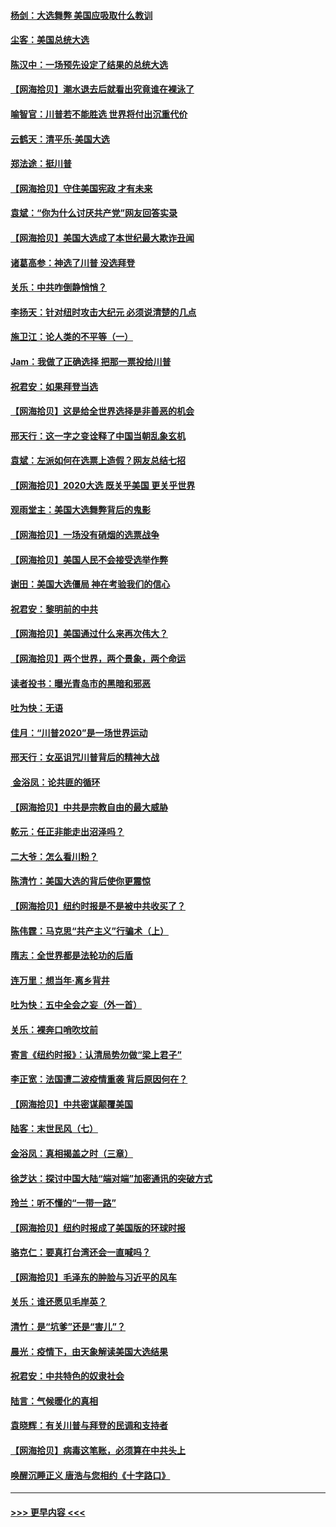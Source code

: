 #### [杨剑：大选舞弊 美国应吸取什么教训](../pages/nsc993/n12543937.md?t=11130302) 
#### [尘客：美国总统大选](../pages/nsc993/n12543828.md?t=11130302) 
#### [陈汉中：一场预先设定了结果的总统大选](../pages/nsc993/n12543564.md?t=11130302) 
#### [【网海拾贝】潮水退去后就看出究竟谁在裸泳了](../pages/nsc993/n12543321.md?t=11130302) 
#### [喻智官：川普若不能胜选 世界将付出沉重代价](../pages/nsc993/n12541352.md?t=11130302) 
#### [云鹤天：清平乐‧美国大选](../pages/nsc993/n12540916.md?t=11130302) 
#### [郑法途：挺川普](../pages/nsc993/n12540898.md?t=11130302) 
#### [【网海拾贝】守住美国宪政 才有未来](../pages/nsc993/n12540423.md?t=11130302) 
#### [袁斌：“你为什么讨厌共产党”网友回答实录](../pages/nsc993/n12540208.md?t=11130302) 
#### [【网海拾贝】美国大选成了本世纪最大欺诈丑闻](../pages/nsc993/n12538029.md?t=11130302) 
#### [诸葛高参：神选了川普 没选拜登](../pages/nsc993/n12537664.md?t=11130302) 
#### [关乐：中共咋倒静悄悄？](../pages/nsc993/n12537615.md?t=11130302) 
#### [李扬天：针对纽时攻击大纪元 必须说清楚的几点](../pages/nsc993/n12536001.md?t=11130302) 
#### [施卫江：论人类的不平等（一）](../pages/nsc993/n12535700.md?t=11130302) 
#### [Jam：我做了正确选择 把那一票投给川普](../pages/nsc993/n12535743.md?t=11130302) 
#### [祝君安：如果拜登当选](../pages/nsc993/n12535726.md?t=11130302) 
#### [【网海拾贝】这是给全世界选择是非善恶的机会](../pages/nsc993/n12535061.md?t=11130302) 
#### [邢天行：这一字之变诠释了中国当朝乱象玄机](../pages/nsc993/n12533446.md?t=11130302) 
#### [袁斌：左派如何在选票上造假？网友总结七招](../pages/nsc993/n12533180.md?t=11130302) 
#### [【网海拾贝】2020大选 既关乎美国 更关乎世界](../pages/nsc993/n12533161.md?t=11130302) 
#### [观雨堂主：美国大选舞弊背后的鬼影](../pages/nsc993/n12533153.md?t=11130302) 
#### [【网海拾贝】一场没有硝烟的选票战争](../pages/nsc993/n12531883.md?t=11130302) 
#### [【网海拾贝】美国人民不会接受选举作弊](../pages/nsc993/n12528850.md?t=11130302) 
#### [谢田：美国大选僵局 神在考验我们的信心](../pages/nsc993/n12527932.md?t=11130302) 
#### [祝君安：黎明前的中共](../pages/nsc993/n12524071.md?t=11130302) 
#### [【网海拾贝】美国通过什么来再次伟大？](../pages/nsc993/n12523844.md?t=11130302) 
#### [【网海拾贝】两个世界，两个景象，两个命运](../pages/nsc993/n12521419.md?t=11130302) 
#### [读者投书：曝光青岛市的黑暗和邪恶](../pages/nsc993/n12520988.md?t=11130302) 
#### [吐为快：无语](../pages/nsc993/n12518588.md?t=11130302) 
#### [佳月：“川普2020”是一场世界运动](../pages/nsc993/n12518581.md?t=11130302) 
#### [邢天行：女巫诅咒川普背后的精神大战](../pages/nsc993/n12517257.md?t=11130302) 
#### [ 金浴凤：论共匪的循环](../pages/nsc993/n12517133.md?t=11130302) 
#### [【网海拾贝】中共是宗教自由的最大威胁](../pages/nsc993/n12516879.md?t=11130302) 
#### [乾元：任正非能走出沼泽吗？](../pages/nsc993/n12515831.md?t=11130302) 
#### [二大爷：怎么看川粉？](../pages/nsc993/n12515820.md?t=11130302) 
#### [陈清竹：美国大选的背后使你更震惊](../pages/nsc993/n12515589.md?t=11130302) 
#### [【网海拾贝】纽约时报是不是被中共收买了？](../pages/nsc993/n12515122.md?t=11130302) 
#### [陈伟霆：马克思“共产主义”行骗术（上）](../pages/nsc993/n12510217.md?t=11130302) 
#### [隋志：全世界都是法轮功的后盾](../pages/nsc993/n12510636.md?t=11130302) 
#### [连万里：想当年‧离乡背井](../pages/nsc993/n12510623.md?t=11130302) 
#### [吐为快：五中全会之妄（外一首）](../pages/nsc993/n12510470.md?t=11130302) 
#### [关乐：裸奔口哨吹坟前](../pages/nsc993/n12510403.md?t=11130302) 
#### [寄言《纽约时报》：认清局势勿做“梁上君子”](../pages/nsc993/n12510042.md?t=11130302) 
#### [李正宽：法国遭二波疫情重袭 背后原因何在？](../pages/nsc993/n12509971.md?t=11130302) 
#### [【网海拾贝】中共密谋颠覆美国](../pages/nsc993/n12509816.md?t=11130302) 
#### [陆客：末世民风（七）](../pages/nsc993/n12507822.md?t=11130302) 
#### [金浴凤：真相揭盖之时（三章）](../pages/nsc993/n12507804.md?t=11130302) 
#### [徐芝达：探讨中国大陆“端对端”加密通讯的突破方式](../pages/nsc993/n12507682.md?t=11130302) 
#### [玲兰：听不懂的“一带一路”](../pages/nsc993/n12507669.md?t=11130302) 
#### [【网海拾贝】纽约时报成了美国版的环球时报](../pages/nsc993/n12507053.md?t=11130302) 
#### [骆克仁：要真打台湾还会一直喊吗？](../pages/nsc993/n12506843.md?t=11130302) 
#### [【网海拾贝】毛泽东的肿脸与习近平的风车](../pages/nsc993/n12504537.md?t=11130302) 
#### [关乐：谁还愿见毛岸英？](../pages/nsc993/n12503866.md?t=11130302) 
#### [清竹：是“坑爹”还是“害儿”？](../pages/nsc993/n12503034.md?t=11130302) 
#### [晨光：疫情下，由天象解读美国大选结果](../pages/nsc993/n12502536.md?t=11130302) 
#### [祝君安：中共特色的奴隶社会](../pages/nsc993/n12501529.md?t=11130302) 
#### [陆言：气候暖化的真相](../pages/nsc993/n12501183.md?t=11130302) 
#### [袁晓辉：有关川普与拜登的民调和支持者](../pages/nsc993/n12500433.md?t=11130302) 
#### [【网海拾贝】病毒这笔账，必须算在中共头上](../pages/nsc993/n12500320.md?t=11130302) 
#### [唤醒沉睡正义 唐浩与您相约《十字路口》](../pages/nsc993/n12497980.md?t=11130302) 

----
#### [ >>> 更早内容 <<< ](../indexes/nsc993-earlier.md)
